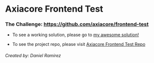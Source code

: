 # Axiacore Frontend Test

### The Challenge: https://github.com/axiacore/frontend-test


- To see a working solution, please go to [my awesome solution!](https://dre97.github.io/axiacore-frontend-test/build/index.html)

- To see the project repo, please visit [Axiacore Frontend Test Repo](https://github.com/DRE97/axiacore-frontend-test/tree/master/src)


###### Created by: Daniel Ramirez